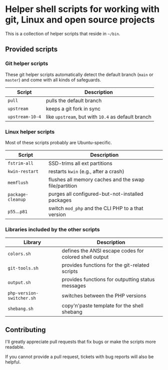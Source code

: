 # Helper shell scripts for working with git, Linux and open source projects

This is a collection of helper scripts that reside in `~/bin`.

## Provided scripts

### Git helper scripts

These git helper scripts automatically detect the default branch (`main` or `master`)
and come with all kinds of safeguards.

| Script            | Description                                        |
|-------------------|----------------------------------------------------|
| `pull`            | pulls the default branch                           |
| `upstream`        | keeps a git fork in sync                           |
| `upstream-10-4`   | like `upstream`, but with `10.4` as default branch |

### Linux helper scripts

Most of these scripts probably are Ubuntu-specific.

| Script            | Description                                           |
|-------------------|-------------------------------------------------------|
| `fstrim-all`      | SSD-trims all ext partitions                          |
| `kwin-restart`    | restarts `kwin` (e.g., after a crash)                 |
| `memflush`        | flushes all memory caches and the swap file/partition |
| `package-cleanup` | purges all configured-but-not-installed packages      |
| `p55`…`p81`       | switch `mod_php` and the CLI PHP to a that version    |

### Libraries included by the other scripts

| Library                   | Description                                            |
|---------------------------|--------------------------------------------------------|
| `colors.sh`               | defines the ANSI escape codes for colored shell output | 
| `git-tools.sh`            | provides functions for the git-related scripts         |
| `output.sh`               | provides functions for outputting status messages      |
| `php-version-switcher.sh` | switches between the PHP versions                      |
| `shebang.sh`              | copy'n'paste template for the shell shebang            |

## Contributing

I'll greatly appreciate pull requests that fix bugs or make the scripts more
readable.

If you cannot provide a pull request, tickets with bug reports will also be helpful.
